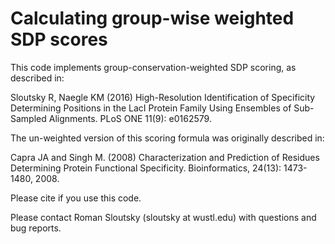 # Calculating group-wise weighted SDP scores

 This code implements group-conservation-weighted SDP scoring, as described in:
   
   Sloutsky R, Naegle KM (2016) High-Resolution Identification of Specificity
   Determining Positions in the LacI Protein Family Using Ensembles of
   Sub-Sampled Alignments. PLoS ONE 11(9): e0162579.
 
 The un-weighted version of this scoring formula was originally described in:
   
   Capra JA and Singh M. (2008) Characterization and Prediction of
   Residues Determining Protein Functional Specificity. Bioinformatics,
   24(13): 1473-1480, 2008.
 
 Please cite if you use this code.
 
 Please contact Roman Sloutsky (sloutsky at wustl.edu) with questions and bug
 reports.
